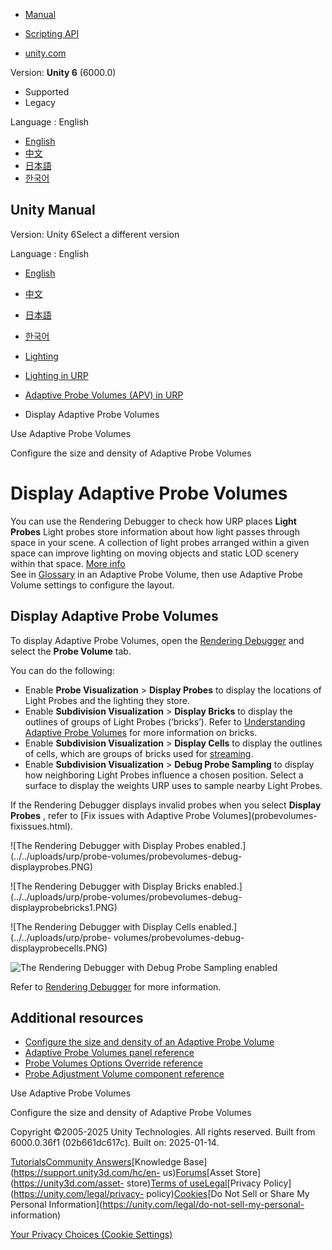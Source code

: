 [](https://docs.unity3d.com)

  * [Manual](../Manual/index.html)
  * [Scripting API](../ScriptReference/index.html)

  * [unity.com](https://unity.com/)

Version: **Unity 6** (6000.0)

  * Supported
  * Legacy

Language : English

  * [English](/Manual/urp/probevolumes-showandadjust.html)
  * [中文](/cn/current/Manual/urp/probevolumes-showandadjust.html)
  * [日本語](/ja/current/Manual/urp/probevolumes-showandadjust.html)
  * [한국어](/kr/current/Manual/urp/probevolumes-showandadjust.html)

[](https://docs.unity3d.com)

## Unity Manual

Version: Unity 6Select a different version

Language : English

  * [English](/Manual/urp/probevolumes-showandadjust.html)
  * [中文](/cn/current/Manual/urp/probevolumes-showandadjust.html)
  * [日本語](/ja/current/Manual/urp/probevolumes-showandadjust.html)
  * [한국어](/kr/current/Manual/urp/probevolumes-showandadjust.html)

  * [Lighting](../LightingOverview.html)
  * [Lighting in URP](../urp/lighting-landing.html)
  * [Adaptive Probe Volumes (APV) in URP](../urp/probevolumes.html)
  * Display Adaptive Probe Volumes

[](../urp/probevolumes-use.html)

Use Adaptive Probe Volumes

[](../urp/probevolumes-changedensity.html)

Configure the size and density of Adaptive Probe Volumes

# Display Adaptive Probe Volumes

You can use the Rendering Debugger to check how URP places **Light Probes**
Light probes store information about how light passes through space in your
scene. A collection of light probes arranged within a given space can improve
lighting on moving objects and static LOD scenery within that space. [More
info](../LightProbes.html)  
See in [Glossary](../Glossary.html#LightProbe) in an Adaptive Probe Volume,
then use Adaptive Probe Volume settings to configure the layout.

## Display Adaptive Probe Volumes

To display Adaptive Probe Volumes, open the [Rendering
Debugger](features/rendering-debugger.html) and select the **Probe Volume**
tab.

You can do the following:

  * Enable **Probe Visualization** > **Display Probes** to display the locations of Light Probes and the lighting they store.
  * Enable **Subdivision Visualization** > **Display Bricks** to display the outlines of groups of Light Probes (‘bricks’). Refer to [Understanding Adaptive Probe Volumes](probevolumes-concept.html#how-probe-volumes-work) for more information on bricks.
  * Enable **Subdivision Visualization** > **Display Cells** to display the outlines of cells, which are groups of bricks used for [streaming](probevolumes-streaming.html).
  * Enable **Subdivision Visualization** > **Debug Probe Sampling** to display how neighboring Light Probes influence a chosen position. Select a surface to display the weights URP uses to sample nearby Light Probes.

If the Rendering Debugger displays invalid probes when you select **Display
Probes** , refer to [Fix issues with Adaptive Probe Volumes](probevolumes-
fixissues.html).

![The Rendering Debugger with Display Probes
enabled.](../../uploads/urp/probe-volumes/probevolumes-debug-
displayprobes.PNG)  

![The Rendering Debugger with Display Bricks
enabled.](../../uploads/urp/probe-volumes/probevolumes-debug-
displayprobebricks1.PNG)  

![The Rendering Debugger with Display Cells enabled.](../../uploads/urp/probe-
volumes/probevolumes-debug-displayprobecells.PNG)  

![The Rendering Debugger with Debug Probe Sampling
enabled](../../uploads/urp/probe-volumes/APVsamplingDebug.png)  

Refer to [Rendering Debugger](features/rendering-debugger.html) for more
information.

## Additional resources

  * [Configure the size and density of an Adaptive Probe Volume](probevolumes-changedensity.html)
  * [Adaptive Probe Volumes panel reference](probevolumes-lighting-panel-reference.html)
  * [Probe Volumes Options Override reference](probevolumes-options-override-reference.html)
  * [Probe Adjustment Volume component reference](probevolumes-adjustment-volume-component-reference.html)

[](../urp/probevolumes-use.html)

Use Adaptive Probe Volumes

[](../urp/probevolumes-changedensity.html)

Configure the size and density of Adaptive Probe Volumes

Copyright ©2005-2025 Unity Technologies. All rights reserved. Built from
6000.0.36f1 (02b661dc617c). Built on: 2025-01-14.

[Tutorials](https://learn.unity.com/)[Community
Answers](https://answers.unity3d.com)[Knowledge
Base](https://support.unity3d.com/hc/en-
us)[Forums](https://forum.unity3d.com)[Asset Store](https://unity3d.com/asset-
store)[Terms of
use](https://docs.unity3d.com/Manual/TermsOfUse.html)[Legal](https://unity.com/legal)[Privacy
Policy](https://unity.com/legal/privacy-
policy)[Cookies](https://unity.com/legal/cookie-policy)[Do Not Sell or Share
My Personal Information](https://unity.com/legal/do-not-sell-my-personal-
information)

[Your Privacy Choices (Cookie Settings)](javascript:void\(0\);)

